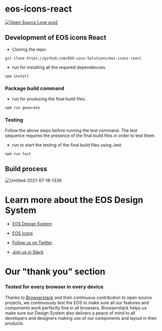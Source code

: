 # eos-icons-react
[![Open Source Love svg2](https://badges.frapsoft.com/os/v2/open-source.svg?v=103)](https://github.com/ellerbrock/open-source-badges/)

## Development of EOS icons React
- Cloning the repo: 
```
git clone https://github.com/EOS-uiux-Solutions/eos-icons-react
```

- run for installing all the required dependencies.
```
npm install
```

### Package build command
- run for producing the final build files.
```
npm run generate
```

### Testing
Follow the above steps before running the test command. The test sequence requires the presence of the final build files in order to test them.

- run to start the testing of the final build files using Jest.
```
npm run test
```

## Build process
![Untitled-2021-07-18-1339](https://user-images.githubusercontent.com/54861487/126060393-13098cd1-e7aa-4fb7-8634-b15e3369f7ff.png)

# Learn more about the EOS Design System

- [EOS Design System](https://www.eosdesignsystem.com/)

- [EOS Icons](eos-icons.com)

- [Follow us on Twitter](https://twitter.com/eosdesignsystem)

- [Join us in Slack](https://slack.eosdesignsystem.com)

# Our "thank you" section

### Tested for every browser in every device

Thanks to [Browserstack](https://www.browserstack.com) and their continuous contribution to open source projects, we continuously test the EOS to make sure all our features and components work perfectly fine in all browsers.
Browserstack helps us make sure our Design System also delivers a peace of mind to all developers and designers making use of our components and layout in their products.
